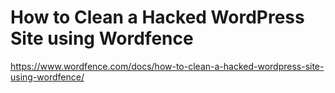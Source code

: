 # How to Clean a Hacked WordPress Site using Wordfence
https://www.wordfence.com/docs/how-to-clean-a-hacked-wordpress-site-using-wordfence/
